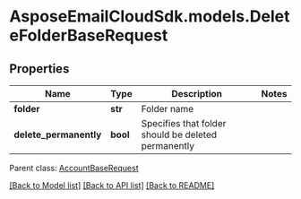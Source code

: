 # AsposeEmailCloudSdk.models.DeleteFolderBaseRequest
## Properties
Name | Type | Description | Notes
------------ | ------------- | ------------- | -------------
**folder** | **str** | Folder name              | 
**delete_permanently** | **bool** | Specifies that folder should be deleted permanently              | 

 Parent class: [AccountBaseRequest](AccountBaseRequest.md)

[[Back to Model list]](README.md#documentation-for-models) [[Back to API list]](README.md#documentation-for-api-endpoints) [[Back to README]](README.md)


